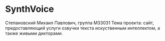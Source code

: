 # SynthVoice

Степановский Михаил Павлович, группа М33031
Тема проекта: сайт, предоставляющий услуги озвучки текста искуственным интеллектом, а также живыми дикторами.
